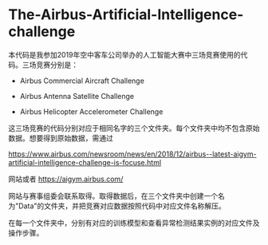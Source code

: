 The-Airbus-Artificial-Intelligence-challenge
===============================================

本代码是我参加2019年空中客车公司举办的人工智能大赛中三场竞赛使用的代码。三场竞赛分别是：

* Airbus Commercial Aircraft Challenge

* Airbus Antenna Satellite Challenge

* Airbus Helicopter Accelerometer Challenge

这三场竞赛的代码分别对应于相同名字的三个文件夹。每个文件夹中均不包含原始数据。想要得到原始数据，需通过 

https://www.airbus.com/newsroom/news/en/2018/12/airbus--latest-aigym-artificial-intelligence-challenge-is-focuse.html 

网站或者 https://aigym.airbus.com/ 

网站与赛事组委会联系取得。取得数据后，在三个文件夹中创建一个名为"Data"的文件夹，并把竞赛对应数据按照代码中对应文件名称解压。

在每一个文件夹中，分别有对应的训练模型和查看异常检测结果实例的对应文件及操作步骤。
